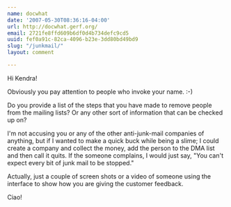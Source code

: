 ```yaml
---
name: docwhat
date: '2007-05-30T08:36:16-04:00'
url: http://docwhat.gerf.org/
email: 2721fe8ffd609b6df0d4b734defc9cd5
uuid: fef0a91c-82ca-4096-b23e-3dd80bd49bd9
slug: "/junkmail/"
layout: comment

---
```


Hi Kendra!

Obviously you pay attention to people who invoke your name. :-)

Do you provide a list of the steps that you have made to remove people from the mailing lists?  Or any other sort of information that can be checked up on?  

I'm not accusing you or any of the other anti-junk-mail companies of anything, but if I wanted to make a quick buck while being a slime; I could create a company and collect the money, add the person to the DMA list and then call it quits.  If the someone complains, I would just say, "You can't expect every bit of junk mail to be stopped."

Actually, just a couple of screen shots or a video of someone using the interface to show how you are giving the customer feedback.

Ciao!
